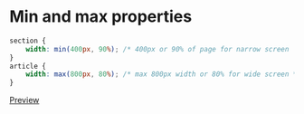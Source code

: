 # Min and max properties

```css
section {
	width: min(400px, 90%); /* 400px or 90% of page for narrow screen  */
}
article {
	width: max(800px, 80%); /* max 800px width or 80% for wide screen */
}
```

[Preview](preview/min-max-properties.html)
